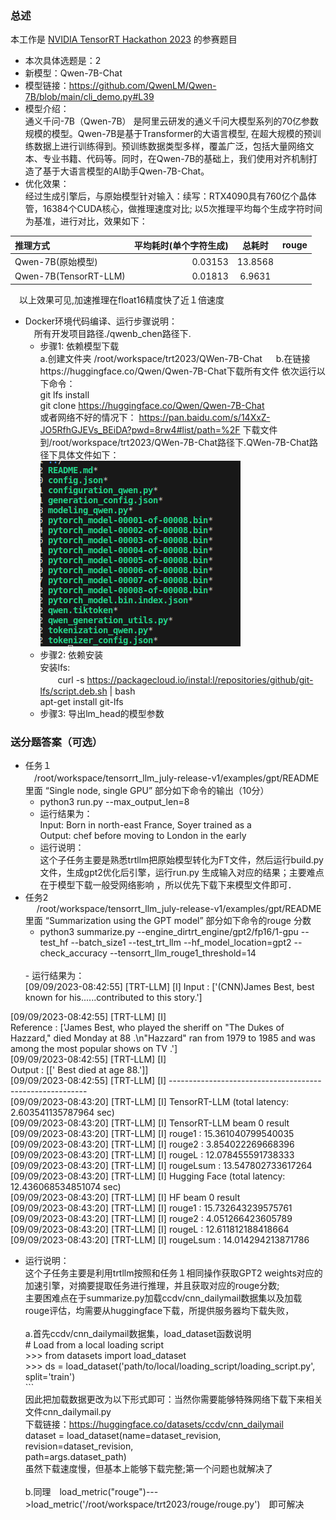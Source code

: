 ### 总述
本工作是 [NVIDIA TensorRT Hackathon 2023](https://github.com/NVIDIA/trt-samples-for-hackathon-cn/tree/master/Hackathon2023) 的参赛题目
- 本次具体选题是：2   
- 新模型：Qwen-7B-Chat　
- 模型链接：https://github.com/QwenLM/Qwen-7B/blob/main/cli_demo.py#L39
- 模型介绍：<br>
通义千问-7B（Qwen-7B） 是阿里云研发的通义千问大模型系列的70亿参数规模的模型。Qwen-7B是基于Transformer的大语言模型, 在超大规模的预训练数据上进行训练得到。预训练数据类型多样，覆盖广泛，包括大量网络文本、专业书籍、代码等。同时，在Qwen-7B的基础上，我们使用对齐机制打造了基于大语言模型的AI助手Qwen-7B-Chat。
- 优化效果：<br>
  经过生成引擎后，与原始模型针对输入：续写：RTX4090具有760亿个晶体管，16384个CUDA核心，做推理速度对比;
  以5次推理平均每个生成字符时间为基准，进行对比，效果如下：<br>

| 推理方式 | 平均耗时(单个字符生成) |总耗时 |rouge |
| :------| ------: | :------: | :------: |
| Qwen-7B(原始模型)  | 0.03153 | 13.8568|
| Qwen-7B(TensorRT-LLM)  | 0.01813 | 6.9631 |
　以上效果可见,加速推理在float16精度快了近１倍速度
- Docker环境代码编译、运行步骤说明：<br>
　所有开发项目路径./qwenb_chen路径下.<br>
    - 步骤1: 依赖模型下载<br>
   a.创建文件夹
    /root/workspace/trt2023/QWen-7B-Chat
　 b.在链接https://huggingface.co/Qwen/Qwen-7B-Chat下载所有文件
    依次运行以下命令：<br>
       git lfs install<br>
       git clone https://huggingface.co/Qwen/Qwen-7B-Chat<br>
   或者网络不好的情况下：
   https://pan.baidu.com/s/14XxZ-JO5RfhGJEVs_BEiDA?pwd=8rw4#list/path=%2F
   下载文件到/root/workspace/trt2023/QWen-7B-Chat路径下.QWen-7B-Chat路径下具体文件如下：<br>
   ![相对路径的图片](./tensorrt_llm_july-release-v1/qwenb_chen/png/model_files.png)      
    - 步骤2: 依赖安装<br>
   安装lfs:<br>
　　curl -s https://packagecloud.io/instal:l/repositories/github/git-lfs/script.deb.sh | bash<br>
    apt-get install git-lfs<br>
    - 步骤3:  导出lm_head的模型参数　　　<br>

### 送分题答案（可选）
- 任务１<br>
　/root/workspace/tensorrt_llm_july-release-v1/examples/gpt/README 里面 “Single node, single GPU” 部分如下命令的输出（10分）
    - python3 run.py --max_output_len=8   
    - 运行结果为：<br>
      Input: Born in north-east France, Soyer trained as a<br>Output:  chef before moving to London in the early
    - 运行说明：<br>
        这个子任务主要是熟悉trtllm把原始模型转化为FT文件，然后运行build.py文件，生成gpt2优化后引擎，运行run.py 生成输入对应的结果；主要难点在于模型下载一般受网络影响
        ，所以优先下载下来模型文件即可．<br>
- 任务2<br>
   &ensp; &ensp;/root/workspace/tensorrt_llm_july-release-v1/examples/gpt/README 里面 “Summarization using the GPT model” 部分如下命令的rouge 分数
     - python3 summarize.py --engine_dirtrt_engine/gpt2/fp16/1-gpu --test_hf  --batch_size1  --test_trt_llm  --hf_model_location=gpt2 --check_accuracy --tensorrt_llm_rouge1_threshold=14 
     <br>
    - 运行结果为：<br>
    [09/09/2023-08:42:55] [TRT-LLM] [I]  Input : ['(CNN)James Best, best known for his......contributed to this story.']<br>
[09/09/2023-08:42:55] [TRT-LLM] [I] <br>
 Reference : ['James Best, who played the sheriff on "The Dukes of Hazzard," died Monday at 88 .\n"Hazzard" ran from 1979 to 1985 and was among the most popular shows on TV .']<br>
[09/09/2023-08:42:55] [TRT-LLM] [I]<br>
 Output : [[' Best died at age 88.']]<br>
[09/09/2023-08:42:55] [TRT-LLM] [I] ---------------------------------------------------------<br>
[09/09/2023-08:43:20] [TRT-LLM] [I] TensorRT-LLM (total latency: 2.603541135787964 sec)<br>
[09/09/2023-08:43:20] [TRT-LLM] [I] TensorRT-LLM beam 0 result<br>
[09/09/2023-08:43:20] [TRT-LLM] [I]   rouge1 : 15.361040799540035<br>
[09/09/2023-08:43:20] [TRT-LLM] [I]   rouge2 : 3.854022269668396<br>
[09/09/2023-08:43:20] [TRT-LLM] [I]   rougeL : 12.078455591738333<br>
[09/09/2023-08:43:20] [TRT-LLM] [I]   rougeLsum : 13.547802733617264<br>
[09/09/2023-08:43:20] [TRT-LLM] [I] Hugging Face (total latency: 12.436068534851074 sec)<br>
[09/09/2023-08:43:20] [TRT-LLM] [I] HF beam 0 result<br>
[09/09/2023-08:43:20] [TRT-LLM] [I]   rouge1 : 15.732643239575761<br>
[09/09/2023-08:43:20] [TRT-LLM] [I]   rouge2 : 4.051266423605789<br>
[09/09/2023-08:43:20] [TRT-LLM] [I]   rougeL : 12.611812188418664<br>
[09/09/2023-08:43:20] [TRT-LLM] [I]   rougeLsum : 14.014294213871786<br>
  - 运行说明：<br>
        这个子任务主要是利用trtllm按照和任务１相同操作获取GPT2 weights对应的加速引擎，对摘要提取任务进行推理，并且获取对应的rouge分数;<br>
        主要困难点在于summarize.py加载ccdv/cnn_dailymail数据集以及加载rouge评估，均需要从huggingface下载，所提供服务器均下载失败，<br>
        <br>
        a.首先ccdv/cnn_dailymail数据集，load_dataset函数说明<br>
          # Load from a local loading script<br>
            >>> from datasets import load_dataset<br>
            >>> ds = load_dataset('path/to/local/loading_script/loading_script.py', split='train')<br>
            ```<br>
         因此把加载数据更改为以下形式即可：当然你需要能够特殊网络下载下来相关文件cnn_dailymail.py<br>
         下载链接：https://huggingface.co/datasets/ccdv/cnn_dailymail<br>
         dataset = load_dataset(name=dataset_revision,<br>
                  revision=dataset_revision,<br>
                  path=args.dataset_path)<br>
         虽然下载速度慢，但基本上能够下载完整;第一个问题也就解决了<br><br>
        b.同理　load_metric("rouge")--->load_metric('/root/workspace/trt2023/rouge/rouge.py')　即可解决

